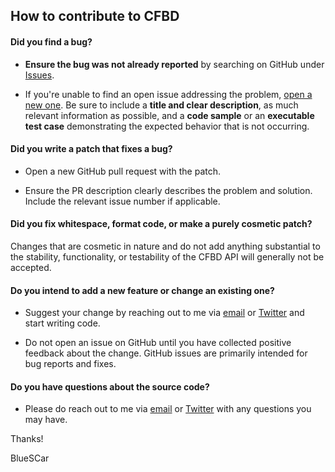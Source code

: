 ## How to contribute to CFBD

#### **Did you find a bug?**

* **Ensure the bug was not already reported** by searching on GitHub under [Issues](https://github.com/cfbd/cfbd-flask/issues).

* If you're unable to find an open issue addressing the problem, [open a new one](https://github.com/cfbd/cfbd-flask/issues/new?assignees=bluescar). Be sure to include a **title and clear description**, as much relevant information as possible, and a **code sample** or an **executable test case** demonstrating the expected behavior that is not occurring.

#### **Did you write a patch that fixes a bug?**

* Open a new GitHub pull request with the patch.

* Ensure the PR description clearly describes the problem and solution. Include the relevant issue number if applicable.

#### **Did you fix whitespace, format code, or make a purely cosmetic patch?**

Changes that are cosmetic in nature and do not add anything substantial to the stability, functionality, or testability of the CFBD API will generally not be accepted.

#### **Do you intend to add a new feature or change an existing one?**

* Suggest your change by reaching out to me via [email](mailto:admin@collegefootballdata.com) or [Twitter](https://twitter.com/CFB_Data) and start writing code.

* Do not open an issue on GitHub until you have collected positive feedback about the change. GitHub issues are primarily intended for bug reports and fixes.

#### **Do you have questions about the source code?**

* Please do reach out to me via [email](mailto:admin@collegefootballdata.com) or [Twitter](https://twitter.com/CFB_Data) with any questions you may have.

Thanks!

BlueSCar
